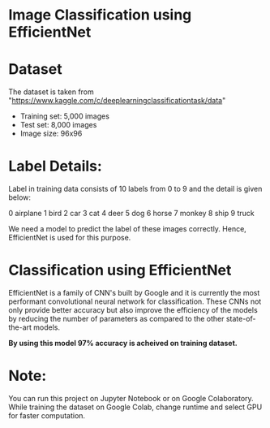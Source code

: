 # Image Classification using EfficientNet

# Dataset
The dataset is taken from "https://www.kaggle.com/c/deeplearningclassificationtask/data"

- Training set: 5,000 images
- Test set: 8,000 images
- Image size: 96x96

# Label Details:

Label in training data consists of 10 labels from 0 to 9 and the detail is given below:

0 airplane
1 bird
2 car
3 cat
4 deer
5 dog
6 horse
7 monkey
8 ship
9 truck

We need a model to predict the label of these images correctly. Hence, EfficientNet is used for this purpose. 

# Classification using EfficientNet
EfficientNet is a family of CNN's built by Google and it is currently the most performant convolutional neural network for classification. These CNNs not only provide better accuracy but also improve the efficiency of the models by reducing the number of parameters as compared to the other state-of-the-art models. 

**By using this model 97% accuracy is acheived on training dataset.**

# Note: 
You can run this project on Jupyter Notebook or on Google Colaboratory. While training the dataset on Google Colab, change runtime and select GPU for faster computation.
